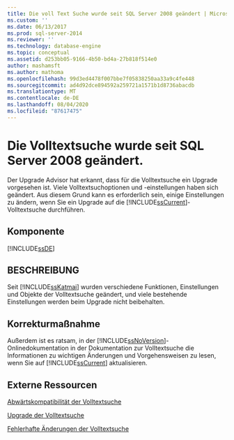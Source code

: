```yaml
---
title: Die voll Text Suche wurde seit SQL Server 2008 geändert | Microsoft-Dokumentation
ms.custom: ''
ms.date: 06/13/2017
ms.prod: sql-server-2014
ms.reviewer: ''
ms.technology: database-engine
ms.topic: conceptual
ms.assetid: d253bb05-9166-4b50-bd4a-27b818f514e0
author: mashamsft
ms.author: mathoma
ms.openlocfilehash: 99d3ed4478f007bbe7f05838250aa33a9c4fe448
ms.sourcegitcommit: ad4d92dce894592a259721a1571b1d8736abacdb
ms.translationtype: MT
ms.contentlocale: de-DE
ms.lasthandoff: 08/04/2020
ms.locfileid: "87617475"
---
```

# <a name="full-text-search-has-changed-since-sql-server-2008"></a>Die Volltextsuche wurde seit SQL Server 2008 geändert.
  Der Upgrade Advisor hat erkannt, dass für die Volltextsuche ein Upgrade vorgesehen ist. Viele Volltextsuchoptionen und -einstellungen haben sich geändert. Aus diesem Grund kann es erforderlich sein, einige Einstellungen zu ändern, wenn Sie ein Upgrade auf die [!INCLUDE[ssCurrent](../../includes/sscurrent-md.md)]-Volltextsuche durchführen.  
  
## <a name="component"></a>Komponente  
 [!INCLUDE[ssDE](../../includes/ssde-md.md)]  
  
## <a name="description"></a>BESCHREIBUNG  
 Seit [!INCLUDE[ssKatmai](../../includes/sskatmai-md.md)] wurden verschiedene Funktionen, Einstellungen und Objekte der Volltextsuche geändert, und viele bestehende Einstellungen werden beim Upgrade nicht beibehalten.  
  
## <a name="corrective-action"></a>Korrekturmaßnahme  
 Außerdem ist es ratsam, in der [!INCLUDE[ssNoVersion](../../includes/ssnoversion-md.md)]-Onlinedokumentation in der Dokumentation zur Volltextsuche die Informationen zu wichtigen Änderungen und Vorgehensweisen zu lesen, wenn Sie auf [!INCLUDE[ssCurrent](../../includes/sscurrent-md.md)] aktualisieren.  
  
## <a name="external-resources"></a>Externe Ressourcen  
 [Abwärtskompatibilität der Volltextsuche](../../../2014/database-engine/full-text-search-backward-compatibility.md)  
  
 [Upgrade der Volltextsuche](https://go.microsoft.com/fwlink/?LinkId=112291)  
  
 [Fehlerhafte Änderungen der Volltextsuche](../../../2014/database-engine/breaking-changes-to-full-text-search.md)  
  
  
